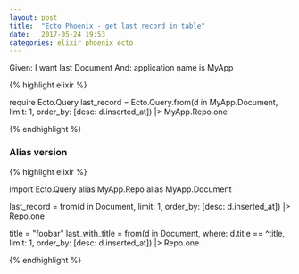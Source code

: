 ```yaml
---
layout: post
title:  "Ecto Phoenix - get last record in table"
date:   2017-05-24 19:53
categories: elixir phoenix ecto
---
```



Given: I want last Document
And: application name is MyApp

{% highlight elixir %}

require Ecto.Query
last_record = Ecto.Query.from(d in MyApp.Document, limit: 1, order_by: [desc: d.inserted_at]) |> MyApp.Repo.one

{% endhighlight %}

### Alias version

{% highlight elixir %}

import Ecto.Query
alias MyApp.Repo
alias MyApp.Document

last_record = from(d in Document, limit: 1, order_by: [desc: d.inserted_at]) |> Repo.one

title = "foobar"
last_with_title = from(d in Document, where: d.title == ^title,  limit: 1, order_by: [desc: d.inserted_at]) |> Repo.one

{% endhighlight %}

